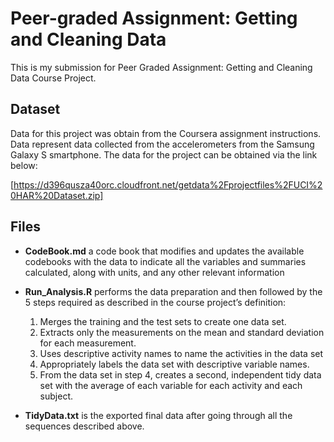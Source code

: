 # Peer-graded Assignment: Getting and Cleaning Data

This is my submission for Peer Graded Assignment: Getting and Cleaning Data Course Project.

## Dataset

Data for this project was obtain from the Coursera assignment instructions. Data represent data collected from the accelerometers from the Samsung Galaxy S smartphone. The data for the project can be obtained via the link below:

[https://d396qusza40orc.cloudfront.net/getdata%2Fprojectfiles%2FUCI%20HAR%20Dataset.zip]

## Files

- **CodeBook.md**  a code book that modifies and updates the available codebooks with the data to indicate all the variables and summaries calculated, along with units, and any other relevant information

- **Run_Analysis.R** performs the data preparation and then followed by the 5 steps required as described in the course project’s definition:
  1. Merges the training and the test sets to create one data set.
  2. Extracts only the measurements on the mean and standard deviation for each measurement.
  3. Uses descriptive activity names to name the activities in the data set
  4. Appropriately labels the data set with descriptive variable names.
  5. From the data set in step 4, creates a second, independent tidy data set with the average of each variable for each activity and each subject.

- **TidyData.txt** is the exported final data after going through all the sequences described above.
